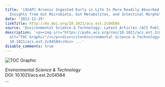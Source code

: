```yaml
---
title: '[ASAP] Arsenic Ingested Early in Life Is More Readily Absorbed: Mechanistic
  Insights from Gut Microbiota, Gut Metabolites, and Intestinal Morphology and Functions'
date: '2022-12-29'
linkTitle: http://dx.doi.org/10.1021/acs.est.2c04584
source: 'Environmental Science & Technology: Latest Articles (ACS Publications)'
description: '<p><img src="https://pubs.acs.org/cms/10.1021/acs.est.2c04584/asset/images/medium/es2c04584_0006.gif"
  alt="TOC Graphic"/></p><div><cite>Environmental Science & Technology</cite></div><div>DOI:
  10.1021/acs.est.2c04584</div> ...'
disable_comments: true
---
```

<p><img src="https://pubs.acs.org/cms/10.1021/acs.est.2c04584/asset/images/medium/es2c04584_0006.gif" alt="TOC Graphic"/></p><div><cite>Environmental Science & Technology</cite></div><div>DOI: 10.1021/acs.est.2c04584</div> ...